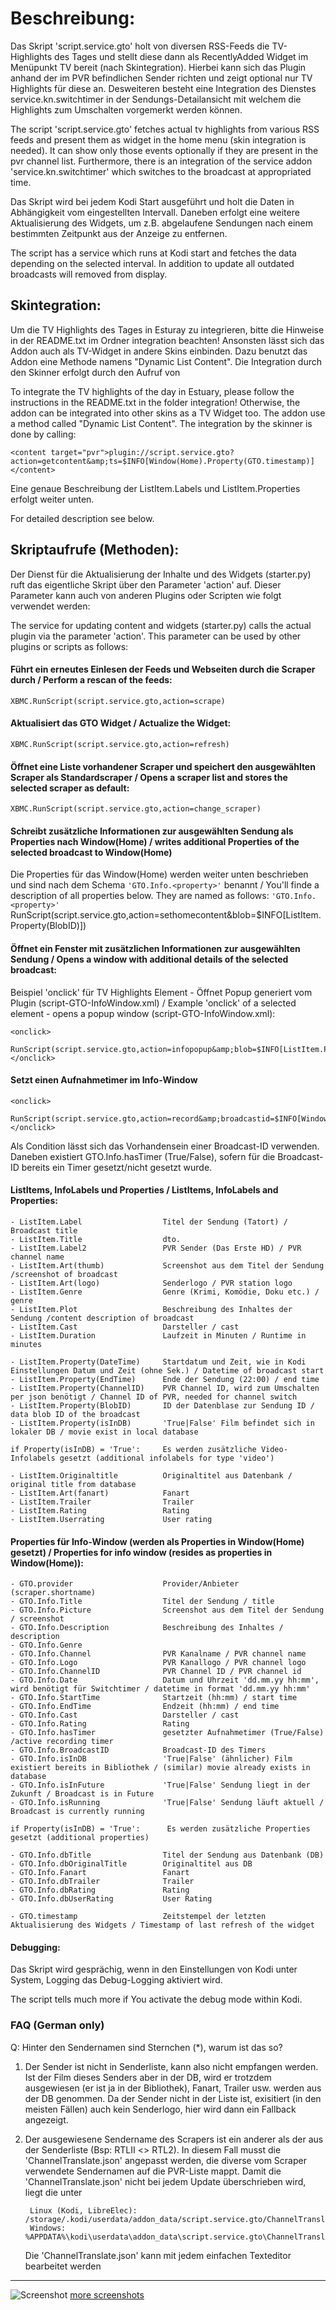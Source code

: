 <h1>Beschreibung:</h1>


Das Skript 'script.service.gto' holt von diversen RSS-Feeds die TV-Highlights des Tages und stellt diese dann als RecentlyAdded Widget im Menüpunkt TV bereit (nach Skintegration).
Hierbei kann sich das Plugin anhand der im PVR befindlichen Sender richten und zeigt optional nur TV Highlights für diese an. Desweiteren besteht eine Integration des Dienstes service.kn.switchtimer in der Sendungs-Detailansicht mit welchem die Highlights zum Umschalten vorgemerkt werden können.

The script 'script.service.gto' fetches actual tv highlights from various RSS feeds and present them as widget in the home menu (skin integration is needed). It can show only those events optionally if they are present in the pvr channel list. Furthermore, there is an integration of the service addon 'service.kn.switchtimer' which switches to the broadcast at appropriated time.

Das Skript wird bei jedem Kodi Start ausgeführt und holt die Daten in Abhängigkeit vom eingestellten Intervall. Daneben erfolgt eine weitere Aktualisierung des Widgets, um z.B. abgelaufene Sendungen nach einem bestimmten Zeitpunkt aus der Anzeige zu entfernen.

The script has a service which runs at Kodi start and fetches the data depending on the selected interval. In addition to update all outdated broadcasts will removed from display.

## Skintegration:

Um die TV Highlights des Tages in Esturay zu integrieren, bitte die Hinweise in der README.txt im Ordner integration beachten! Ansonsten lässt sich das Addon auch als TV-Widget in andere Skins einbinden. Dazu benutzt das Addon eine Methode namens "Dynamic List Content". Die Integration durch den Skinner erfolgt durch den Aufruf von

To integrate the TV highlights of the day in Estuary, please follow the instructions in the README.txt in the folder integration! Otherwise, the addon can be integrated into other skins as a TV Widget too. The addon use a method called "Dynamic List Content". The integration by the skinner is done by calling:

    <content target="pvr">plugin://script.service.gto?action=getcontent&amp;ts=$INFO[Window(Home).Property(GTO.timestamp)]</content>

Eine genaue Beschreibung der ListItem.Labels und ListItem.Properties erfolgt weiter unten.

For detailed description see below.

## Skriptaufrufe (Methoden):

Der Dienst für die Aktualisierung der Inhalte und des Widgets (starter.py) ruft das eigentliche Skript über den Parameter 'action' auf. Dieser Parameter kann auch von anderen Plugins oder Scripten wie folgt verwendet werden:

The service for updating content and widgets (starter.py) calls the actual plugin via the parameter 'action'. This parameter can be used by other plugins or scripts as follows:

#### Führt ein erneutes Einlesen der Feeds und Webseiten durch die Scraper durch / Perform a rescan of the feeds:

    XBMC.RunScript(script.service.gto,action=scrape)

#### Aktualisiert das GTO Widget / Actualize the Widget:

    XBMC.RunScript(script.service.gto,action=refresh)

#### Öffnet eine Liste vorhandener Scraper und speichert den ausgewählten Scraper als Standardscraper / Opens a scraper list and stores the selected scraper as default:

    XBMC.RunScript(script.service.gto,action=change_scraper)
    
#### Schreibt zusätzliche Informationen zur ausgewählten Sendung als Properties nach Window(Home) / writes additional Properties of the selected broadcast to Window(Home)

Die Properties für das Window(Home) werden weiter unten beschrieben und sind nach dem Schema ```'GTO.Info.<property>'``` benannt / You'll finde a description of all properties below. They are named as follows: ```'GTO.Info.<property>'```
    <onclick>
        RunScript(script.service.gto,action=sethomecontent&blob=$INFO[ListItem.Property(BlobID)])
    </onclick>

#### Öffnet ein Fenster mit zusätzlichen Informationen zur ausgewählten Sendung / Opens a window with additional details of the selected broadcast:

Beispiel 'onclick' für TV Highlights Element - Öffnet Popup generiert vom Plugin (script-GTO-InfoWindow.xml) / Example 'onclick' of a selected element - opens a popup window (script-GTO-InfoWindow.xml):

    <onclick>
        RunScript(script.service.gto,action=infopopup&amp;blob=$INFO[ListItem.Property(BlobID)])
    </onclick>
#### Setzt einen Aufnahmetimer im Info-Window

    <onclick>
        RunScript(script.service.gto,action=record&amp;broadcastid=$INFO[Window(Home).Property(GTO.Info.BroadcastID)]&amp;blob=$INFO[Window(Home).Property(GTO.Info.BlobID)])
    </onclick>
    
Als Condition lässt sich das Vorhandensein einer Broadcast-ID verwenden. Daneben existiert GTO.Info.hasTimer (True/False), sofern für die Broadcast-ID bereits ein Timer gesetzt/nicht gesetzt wurde.

#### ListItems, InfoLabels und Properties / ListItems, InfoLabels and Properties:

    - ListItem.Label                  Titel der Sendung (Tatort) / Broadcast title
    - ListItem.Title                  dto.
    - ListItem.Label2                 PVR Sender (Das Erste HD) / PVR channel name
    - ListItem.Art(thumb)             Screenshot aus dem Titel der Sendung /screenshot of broadcast
    - ListItem.Art(logo)              Senderlogo / PVR station logo
    - ListItem.Genre                  Genre (Krimi, Komödie, Doku etc.) / genre
    - ListItem.Plot                   Beschreibung des Inhaltes der Sendung /content description of broadcast
    - ListItem.Cast                   Darsteller / cast
    - ListItem.Duration               Laufzeit in Minuten / Runtime in minutes

    - ListItem.Property(DateTime)     Startdatum und Zeit, wie in Kodi Einstellungen Datum und Zeit (ohne Sek.) / Datetime of broadcast start
    - ListItem.Property(EndTime)      Ende der Sendung (22:00) / end time
    - ListItem.Property(ChannelID)    PVR Channel ID, wird zum Umschalten per json benötigt / Channel ID of PVR, needed for channel switch
    - ListItem.Property(BlobID)       ID der Datenblase zur Sendung ID / data blob ID of the broadcast
    - ListItem.Property(isInDB)       'True|False' Film befindet sich in lokaler DB / movie exist in local database

    if Property(isInDB) = 'True':     Es werden zusätzliche Video-Infolabels gesetzt (additional infolabels for type 'video')

    - ListItem.Originaltitle          Originaltitel aus Datenbank / original title from database
    - ListItem.Art(fanart)            Fanart
    - ListItem.Trailer                Trailer
    - ListItem.Rating                 Rating
    - ListItem.Userrating             User rating

#### Properties für Info-Window (werden als Properties in Window(Home) gesetzt) / Properties for info window (resides as properties in Window(Home)):

    - GTO.provider                    Provider/Anbieter (scraper.shortname)
    - GTO.Info.Title                  Titel der Sendung / title
    - GTO.Info.Picture                Screenshot aus dem Titel der Sendung / screenshot
    - GTO.Info.Description            Beschreibung des Inhaltes / description
    - GTO.Info.Genre
    - GTO.Info.Channel                PVR Kanalname / PVR channel name
    - GTO.Info.Logo                   PVR Kanallogo / PVR channel logo
    - GTO.Info.ChannelID              PVR Channel ID / PVR channel id
    - GTO.Info.Date                   Datum und Uhrzeit 'dd.mm.yy hh:mm', wird benötigt für Switchtimer / datetime in format 'dd.mm.yy hh:mm'
    - GTO.Info.StartTime              Startzeit (hh:mm) / start time
    - GTO.Info.EndTime                Endzeit (hh:mm) / end time
    - GTO.Info.Cast                   Darsteller / cast
    - GTO.Info.Rating                 Rating
    - GTO.Info.hasTimer               gesetzter Aufnahmetimer (True/False) /active recording timer
    - GTO.Info.BroadcastID            Broadcast-ID des Timers
    - GTO.Info.isInDB                 'True|False' (ähnlicher) Film existiert bereits in Bibliothek / (similar) movie already exists in database
    - GTO.Info.isInFuture             'True|False' Sendung liegt in der Zukunft / Broadcast is in Future
    - GTO.Info.isRunning              'True|False' Sendung läuft aktuell / Broadcast is currently running

    if Property(isInDB) = 'True':      Es werden zusätzliche Properties gesetzt (additional properties)

    - GTO.Info.dbTitle                Titel der Sendung aus Datenbank (DB)
    - GTO.Info.dbOriginalTitle        Originaltitel aus DB
    - GTO.Info.Fanart                 Fanart
    - GTO.Info.dbTrailer              Trailer
    - GTO.Info.dbRating               Rating
    - GTO.Info.dbUserRating           User Rating

    - GTO.timestamp                   Zeitstempel der letzten Aktualisierung des Widgets / Timestamp of last refresh of the widget

#### Debugging:

Das Skript wird gesprächig, wenn in den Einstellungen von Kodi unter System, Logging das Debug-Logging aktiviert wird.

The script tells much more if You activate the debug mode within Kodi.


### FAQ (German only)

Q: Hinter den Sendernamen sind Sternchen (*), warum ist das so?

1. Der Sender ist nicht in Senderliste, kann also nicht empfangen werden. Ist der Film dieses Senders aber in der DB, wird er trotzdem ausgewiesen (er ist ja in der Bibliothek), Fanart, Trailer usw. werden aus der DB genommen. Da der Sender nicht in der Liste ist, exisitiert (in den meisten Fällen) auch kein Senderlogo, hier wird dann ein Fallback angezeigt.
2. Der ausgewiesene Sendername des Scrapers ist ein anderer als der aus der Senderliste (Bsp: RTLII <> RTL2). In diesem Fall musst die 'ChannelTranslate.json' angepasst werden, die diverse vom Scraper verwendete Sendernamen auf die PVR-Liste mappt. Damit die 'ChannelTranslate.json' nicht bei jedem Update überschrieben wird, liegt die unter

        Linux (Kodi, LibreElec): /storage/.kodi/userdata/addon_data/script.service.gto/ChannelTranslate.json)
        Windows: %APPDATA%\kodi\userdata\addon_data\script.service.gto\ChannelTranslate.json
    
    Die 'ChannelTranslate.json' kann mit jedem einfachen Texteditor bearbeitet werden
----------------------------------------------------------------------------------------------------------------------
![Screenshot](resources/lib/media/screenshots/screenshot_0.jpg)
[more screenshots](resources/lib/media/screenshots)

